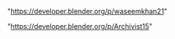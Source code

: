 "https://developer.blender.org/p/waseemkhan21"

 
"https://developer.blender.org/p/Archivist15"


 
